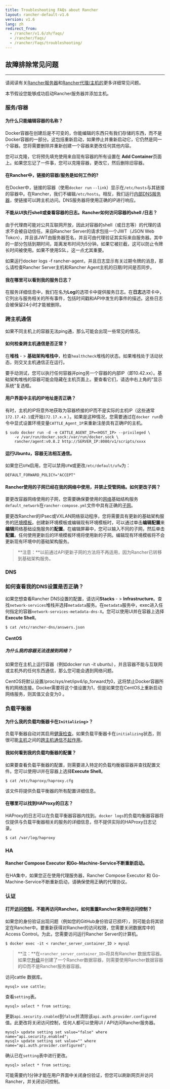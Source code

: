 ```yaml
---
title: Troubleshooting FAQs about Rancher
layout: rancher-default-v1.6
version: v1.6
lang: zh
redirect_from:
  - /rancher/v1.6/zh/faqs/
  - /rancher/faqs/
  - /rancher/faqs/troubleshooting/
---
```


## 故障排除常见问题

------

请阅读有关[Rancher服务器]({{site.baseurl}}/rancher/{{page.version}}/{{page.lang}}//faqs/server)和[Rancher代理/主机的]({{site.baseurl}}/rancher/{{page.version}}/{{page.lang}}//faqs/Agents)更多详细常见问题。

本节假设您能够成功启动Rancher服务器并添加主机。

### 服务/容器

#### 为什么只能编辑容器的名称？

Docker容器在创建后是不可变的，你能编辑的东西只有我们存储的东西，而不是Docker容器的一部分。这包括重新启动，如果停止并重新启动它，它仍然是同一个容器。您将需要删除并重新创建一个容器来更改任何其他内容。

您可以克隆，它将预先填充使用来自现有容器的所有设置在 **Add Container**页面上。如果您忘记了一件事，您可以克隆容器，更改它，然后删除旧容器。

#### 在Rancher中，链接的容器/服务是如何工作的?

在Docker中，链接的容器（使用`docker run` `--link`）显示在`/etc/hosts`与其链接的容器中。在Rancher，我们不编辑`/etc/hosts`。相反，我们运行[内部DNS服务器]({{site.baseurl}}/rancher/{{page.version}}/{{page.lang}}/cattle/internal-dns-service)，使链接可以跨主机访问。DNS服务器将使用正确的IP进行响应。

#### 不能从UI执行shell或查看容器的日志。Rancher如何访问容器的shell /日志？

由于代理商可能对公共互联网开放，因此对容器的shell（或日志等）的代理的请求不会被自动信任。来自Rancher Server的请求包括一个JWT（JSON Web Tokcn），并且该JWT由服务器签名，并且可由代理验证其实际来自服务器。其中的一部分包括到期时间，距离发布时间为5分钟。如果它被拦截，这可以防止令牌长时间被使用。如果不使用SSL，这一点尤其重要。

如果运行docker logs -f rancher-agent，并且日志显示有关过期令牌的消息，那么请检查Rancher Server主机和Rancher Agent主机的日期/时间是否同步。

#### 我在哪里可以看到我的服务日志？

在服务详细信息中，我们在名为**Log**的选项卡中提供服务日志。在**日志**选项卡中，它列出与服务相关的所有事件，包括时间戳和API中发生的事件的描述。这些日志会被保留24小时才能被删除。

### 跨主机通信

如果不同主机上的容器无法ping通，那么可能会出现一些常见的情况。

#### 如何检查跨主机通信是否正常？

在**堆栈** - > **基础架构堆栈中**，检查`healthcheck`堆栈的状态。如果堆栈处于活动状态，则交叉主机通信正在运行。

要手动测试，您可以执行任何容器并ping另一个容器的内部IP（即10.42.xx）。基础架构堆栈的容器可能会隐藏在主机页面上。要查看它们，请选中右上角的“显示系统”复选框。

#### 用户界面中主机的IP地址是否正确？

有时，主机的IP将意外地获取为容器桥接的IP而不是实际的主机IP（这些通常`172.17.42.1`或开始`172.17.x.x` ）。如果是这种情况，您需要通过在`docker run`命令中显式设置环境变量`CATTLE_Agent_IP`来重新注册具有正确IP的主机。

```
$ sudo docker run -d -e CATTLE_AGENT_IP=<HOST_IP> --privileged \
    -v /var/run/docker.sock:/var/run/docker.sock \
    rancher/agent:v0.8.2 http://SERVER_IP:8080/v1/scripts/xxxx
```

#### 运行Ubuntu，容器无法相互通信。

如果您已`UFW`启用，您可以禁用`UFW`或更改`/etc/default/ufw`为：

```
DEFAULT_FORWARD_POLICY="ACCEPT"

```

#### Rancher使用的子网已经在我的网络中使用，并禁止受管网络。如何更改子网？

要更改容器网络使用的子网，您需要确保要使用的[网络]({{site.baseurl}}/rancher/{{page.version}}/{{page.lang}}//rancher-services/networking/#subnets)基础结构服务`default_network`在`rancher-compose.yml`文件中具有正确的[子网](https://github.com/rancher/rancher.github.io/blob/master/rancher/v1.6/cn/faqs/troubleshooting/%7B%7Bsite.baseurl%7D%7D/rancher/%7B%7Bpage.version%7D%7D/%7B%7Bpage.lang%7D%7D/rancher-services/networking/#subnets)。

要更改Rancher的IPsec或VXLAN网络驱动程序，您将需要具有更新的基础架构服务的[环境模板]({{site.baseurl}}/rancher/{{page.version}}/{{page.lang}}//environmcnts/#what-is-an-environmcnt-template)。创建新环境模板或编辑现有环境模板时，可以通过单击**编辑配置**来**编辑**网络基础设施服务的**配置**。在编辑屏幕中，您可以输入不同的子网，然后单击**配置**。任何使用更新后的环境模板环境将使用新的子网。编辑现有环境模板将不会更新现有环境中的基础架构服务。

> **注意：**以前通过API更新子网的方法将不再适用，因为Rancher已转移到基础架构服务。

### DNS

### 如何查看我的DNS设置是否正确？

如果您想查看Rancher DNS设置的配置，请访问**Stacks** - > **Infrastructure**。查找`network-services`堆栈并选择`metadata`服务。在`metadata`服务中，exec进入任何指定的容器`network-services-metadata-dns-X`。您可以使用UI并在容器上选择**Execute Shell**。

```
$ cat /etc/rancher-dns/answers.json
```

#### CentOS

##### 为什么我的容器无法连接到网络？

如果您在主机上运行容器（例如docker run -it ubuntu），并且容器不能与互联网或主机外的任何东西通信，那么您可能会遇到网络问题。

CentOS将默认设置/proc/sys/net/ipv4/ip_forward为0，这将禁止Docker容器所有的网络连接。Docker需要将这个值设置为1，但是如果您在CentOS上重新启动网络服务，则其值又会变为0 。

### 负载平衡器

#### 为什么我的负载均衡器卡在`Initializing`>？

负载平衡器自动对其启用[健康检查]({{site.baseurl}}/rancher/{{page.version}}/{{page.lang}}//cattle/health-checks)。如果负载平衡器卡在`initializing`状态，则很可能[主机]({{site.baseurl}}/rancher/{{page.version}}/{{page.lang}}//faqs/troubleshooting/index.md#cross-host-communication)之间的[跨主机通信不起作用]({{site.baseurl}}/rancher/{{page.version}}/{{page.lang}}//faqs/troubleshooting/index.md#cross-host-communication)。

#### 我如何看到我的负载均衡器的配置？

如果要查看负载平衡器的配置，则需要进入特定的负载均衡器容器并查找配置文件。您可以使用UI并在容器上选择**Execute Shell**。

```
$ cat /etc/haproxy/haproxy.cfg
```

该文件将提供负载平衡器的所有配置详细信息。

#### 在哪里可以找到HAProxy的日志？

HAProxy的日志可以在负载平衡器容器内找到。`docker logs`的负载均衡器容器将仅提供与负载平衡器相关的服务的详细信息，但不提供实际的HAProxy日志记录。

```
$ cat /var/log/haproxy

```

### HA

#### Rancher Compose Executor 和Go-Machine-Service不断重新启动。

在HA集中，如果您正在使用代理服务器，Rancher Compose Executor 和 Go-Machine-Service不断重新启动，请确保使用正确的代理协议。

### 认证

#### 打开[访问控制]({{site.baseurl}}/rancher/{{page.version}}/{{page.lang}}//configuration/access-control)，不能再访问Rancher。如何重置Rancher来停用访问控制？

如果您的身份验证出现问题（例如您的GitHub身份验证已损坏），则可能会将其锁定在Rancher中。要重新获得对Rancher的访问权限，您需要关闭数据库中的Access Control。为此，您需要访问运行Rancher Server的计算机。

```
$ docker exec -it < rancher_server_container_ID > mysql
```

> **注：**在`<rancher_server_container_ID>`将具有Rancher 数据库容器。如果您[升级]({{site.baseurl}}/rancher/{{page.version}}/{{page.lang}}//upgrading)并创建了一个Rancher数据容器，则需要使用Rancher数据容器的ID而不是Rancher服务器容器。

访问cattle 数据库。

```
mysql> use cattle;
```

查看`setting`表。

```
mysql> select * from setting;  
```

更新`api.security.cnabled`到`false`并清除该`api.auth.provider.configured`值。此更改将关闭访问控制，任何人都可以使用UI / API访问Rancher服务器。

```
mysql> update setting set value="false" where name="api.security.enabled";
mysql> update setting set value="" where name="api.auth.provider.configured";
```

确认已在`setting`表中进行更改。

```
mysql> select * from setting;  
```

可能需要约1分钟才能在用户界面中关闭身份验证，但您可以刷新网页并访问Rancher，并关闭访问控制。